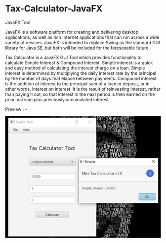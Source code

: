 # Tax-Calculator-JavaFX
JavaFX Tool


JavaFX is a software platform for creating and delivering desktop applications, as well as rich Internet applications that can run across a wide variety of devices. JavaFX is intended to replace Swing as the standard GUI library for Java SE, but both will be included for the foreseeable future


Tax Calculator is a JavaFX GUI Tool which provides functionality to calculate Simple Interest & Compound Interest.
Simple interest is a quick and easy method of calculating the interest charge on a loan. Simple interest is determined by multiplying the daily interest rate by the principal by the number of days that elapse between payments.
Compound interest is the addition of interest to the principal sum of a loan or deposit, or in other words, interest on interest. It is the result of reinvesting interest, rather than paying it out, so that interest in the next period is then earned on the principal sum plus previously accumulated interest.

Preview : -

![alt](sample.png)
